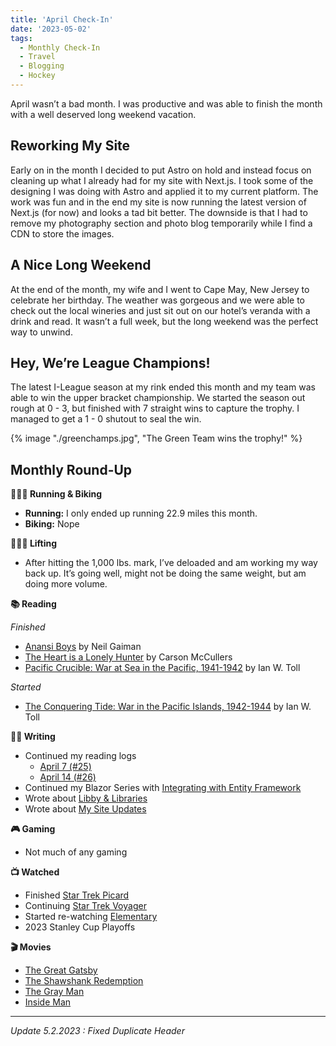```yaml
---
title: 'April Check-In'
date: '2023-05-02'
tags:
  - Monthly Check-In
  - Travel
  - Blogging
  - Hockey
---
```


April wasn’t a bad month. I was productive and was able to finish the month with a well deserved long weekend vacation.
<!-- excerpt -->

## Reworking My Site

Early on in the month I decided to put Astro on hold and instead focus on cleaning up what I already had for my site with Next.js. I took some of the designing I was doing with Astro and applied it to my current platform. The work was fun and in the end my site is now running the latest version of Next.js (for now) and looks a tad bit better. The downside is that I had to remove my photography section and photo blog temporarily while I find a CDN to store the images.

## A Nice Long Weekend

At the end of the month, my wife and I went to Cape May, New Jersey to celebrate her birthday. The weather was gorgeous and we were able to check out the local wineries and just sit out on our hotel’s veranda with a drink and read. It wasn’t a full week, but the long weekend was the perfect way to unwind.

## Hey, We’re League Champions!

The latest I-League season at my rink ended this month and my team was able to win the upper bracket championship. We started the season out rough at 0 - 3, but finished with 7 straight wins to capture the trophy. I managed to get a 1 - 0 shutout to seal the win.

{% image "./greenchamps.jpg", "The Green Team wins the trophy!" %}

## Monthly Round-Up

**🏃🏼‍♂️ Running & Biking**

- **Running:** I only ended up running 22.9 miles this month.
- **Biking:** Nope

**🏋🏼‍♂️ Lifting**

- After hitting the 1,000 lbs. mark, I’ve deloaded and am working my way back up. It’s going well, might not be doing the same weight, but am doing more volume.

**📚 Reading**

*Finished*
- [Anansi Boys](https://bookshop.org/p/books/anansi-boys-neil-gaiman/6438691?ean=9780063070738) by Neil Gaiman
- [The Heart is a Lonely Hunter](https://bookshop.org/p/books/heart-is-a-lonely-hunter-carson-mccullers/266374) by Carson McCullers
- [Pacific Crucible: War at Sea in the Pacific, 1941-1942](https://bookshop.org/p/books/pacific-crucible-war-at-sea-in-the-pacific-1941-1942-ian-w-toll/8754662?ean=9780393343410) by Ian W. Toll

*Started*
- [The Conquering Tide: War in the Pacific Islands, 1942-1944](https://bookshop.org/p/books/the-conquering-tide-war-in-the-pacific-islands-1942-1944-ian-w-toll/8758811?ean=9780393353204) by Ian W. Toll

**✍🏻 Writing**

- Continued my reading logs
	- [April 7 (#25)](https://kpwags.com/reading-log/25)
	- [April 14 (#26)](https://kpwags.com/reading-log/26)
- Continued my Blazor Series with [Integrating with Entity Framework](https://kpwags.com/posts/2023/04/04/digging-into-blazor-entity-framework)
- Wrote about [Libby & Libraries](https://kpwags.com/posts/2023/04/18/libby-and-libraries)
- Wrote about [My Site Updates](https://kpwags.com/posts/2023/04/28/some-site-and-design-updates)

**🎮 Gaming**

- Not much of any gaming

**📺 Watched**

- Finished [Star Trek Picard](https://www.imdb.com/title/tt8806524/)
- Continuing [Star Trek Voyager](https://www.imdb.com/title/tt0112178/)
- Started re-watching [Elementary](https://www.imdb.com/title/tt2191671/)
- 2023 Stanley Cup Playoffs

**🎬 Movies**

- [The Great Gatsby](https://www.imdb.com/title/tt1343092/)
- [The Shawshank Redemption](https://www.imdb.com/title/tt0111161/)
- [The Gray Man](https://www.imdb.com/title/tt1649418/)
- [Inside Man](https://www.imdb.com/title/tt0454848/)

---

*Update 5.2.2023 : Fixed Duplicate Header*